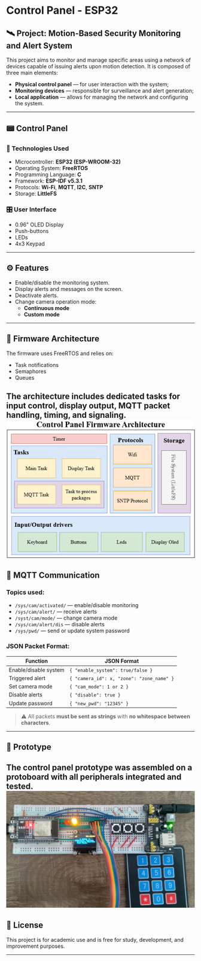 # Control Panel - ESP32

## 🛰️ Project: Motion-Based Security Monitoring and Alert System

This project aims to monitor and manage specific areas using a network of devices capable of issuing alerts upon motion detection. It is composed of three main elements:

- **Physical control panel** — for user interaction with the system;
- **Monitoring devices** — responsible for surveillance and alert generation;
- **Local application** — allows for managing the network and configuring the system.

---

## 📟 Control Panel

### 🧠 Technologies Used

- Microcontroller: **ESP32 (ESP-WROOM-32)**
- Operating System: **FreeRTOS**
- Programming Language: **C**
- Framework: **ESP-IDF v5.3.1**
- Protocols: **Wi-Fi**, **MQTT**, **I2C**, **SNTP**
- Storage: **LittleFS**

### 🎛️ User Interface

- 0.96" OLED Display
- Push-buttons
- LEDs
- 4x3 Keypad

---

## ⚙️ Features

- Enable/disable the monitoring system.
- Display alerts and messages on the screen.
- Deactivate alerts.
- Change camera operation mode:
  - **Continuous mode**
  - **Custom mode**

---

## 🧩 Firmware Architecture

The firmware uses FreeRTOS and relies on:

- Task notifications
- Semaphores
- Queues

The architecture includes dedicated tasks for input control, display output, MQTT packet handling, timing, and signaling.
![](images/control_painel_architecture.png)
---

## 📡 MQTT Communication

### Topics used:

- `/sys/cam/activated/` — enable/disable monitoring
- `/sys/cam/alert/` — receive alerts
- `/syst/cam/mode/` — change camera mode
- `/sys/cam/alert/dis` — disable alerts
- `/sys/pwd/` — send or update system password

### JSON Packet Format:

| Function                           | JSON Format                                            |
|-----------------------------------|--------------------------------------------------------|
| Enable/disable system             | `{ "enable_system": true/false }`                     |
| Triggered alert                   | `{ "camera_id": x, "zone": "zone_name" }`             |
| Set camera mode                   | `{ "cam_mode": 1 or 2 }`                              |
| Disable alerts                    | `{ "disable": true }`                                 |
| Update password                   | `{ "new_pwd": "12345" }`                              |

> ⚠️ All packets **must be sent as strings** with **no whitespace between characters**.

---

## 🧪 Prototype

The control panel prototype was assembled on a protoboard with all peripherals integrated and tested.
![Version 1.0](images/prototype_v1.0.jpeg)
---

## 📄 License

This project is for academic use and is free for study, development, and improvement purposes.

---
